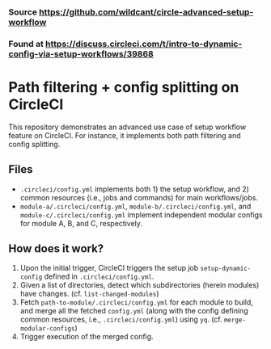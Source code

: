 ### Source https://github.com/wildcant/circle-advanced-setup-workflow

### Found at https://discuss.circleci.com/t/intro-to-dynamic-config-via-setup-workflows/39868

# Path filtering + config splitting on CircleCI

This repository demonstrates an advanced use case of setup workflow feature on CircleCI. For instance, it implements both path filtering and config splitting.

## Files

- `.circleci/config.yml` implements both 1) the setup workflow, and 2) common resources (i.e., jobs and commands) for main workflows/jobs.
- `module-a/.circleci/config.yml`, `module-b/.circleci/config.yml`, and `module-c/.circleci/config.yml` implement independent modular configs for module A, B, and C, respectively.

## How does it work?

1.  Upon the initial trigger, CircleCI triggers the setup job `setup-dynamic-config` defined in `.circleci/config.yml`.
2.  Given a list of directories, detect which subdirectories (herein modules) have changes. (cf. `list-changed-modules`)
3.  Fetch `path-to-module/.circleci/config.yml` for each module to build, and merge all the fetched `config.yml` (along with the config defining common resources, i.e., `.circleci/config.yml`) using `yq`. (cf. `merge-modular-configs`)
4.  Trigger execution of the merged config.
